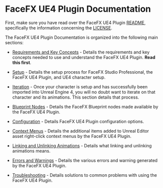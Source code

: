 FaceFX UE4 Plugin Documentation
===============================

First, make sure you have read over the FaceFX UE4 Plugin [README](../README.md), specifically the information concerning the [LICENSE](../LICENSE.md).

The FaceFX UE4 Plugin Documentation is organized into the following main sections:

+ [Requirements and Key Concepts](RequirementsAndKeyConcepts.md) - Details the requirements and key concepts needed to use and understand the FaceFX UE4 Plugin. **Read this first**.

+ [Setup](Setup.md) - Details the setup process for FaceFX Studio Professional, the FaceFX UE4 Plugin, and UE4 character setup.

+ [Iteration](Iteration.md) - Once your character is setup and has successfully been imported into Unreal Engine 4, you will no doubt want to iterate on that character and its animations. This section details that process.

+ [Blueprint Nodes](BlueprintNodes.md) - Details the FaceFX Blueprint nodes made available by the FaceFX UE4 Plugin.

+ [Configuration](Configuration.md) - Details FaceFX UE4 Plugin configuration options.

+ [Context Menus](ContextMenus.md) - Details the additional items added to Unreal Editor asset right-click context menus by the FaceFX UE4 Plugin.

+ [Linking and Unlinking Animations](LinkingAndUnlinkingAnimations.md) - Details what linking and unlinking animations means.

+ [Errors and Warnings](ErrorsAndWarnings.md) - Details the various errors and warning generated by the FaceFX UE4 Plugin.

+ [Troubleshooting](Troubleshooting.md) - Details solutions to common problems with using the FaceFX UE4 Plugin.
